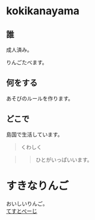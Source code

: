 
# kokikanayama  

## 誰

成人済み。  

りんごたべます。  

## 何をする  

あそびのルールを作ります。

## どこで  

島国で生活しています。  

> くわしく  

>> ひとがいっぱいいます。  

# すきなりんご  

おいしいりんご。  
[てすとぺーじ](https://rf216014.github.io/180915homepage/abc)
